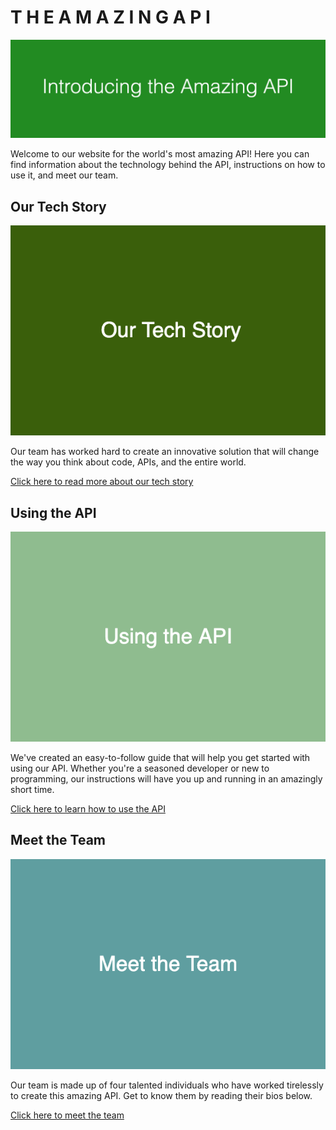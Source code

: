 # T H E    A M A Z I N G    A P I
![Introducing the Amazing API](images/dummy_1600x500_white_228B22_introducing-the-amazing-api.png)

Welcome to our website for the world's most amazing API! Here you can find information about the technology behind the API, instructions on how to use it, and meet our team.

## Our Tech Story

![Our Tech Story](images/dummy_600x400_ffffff_3A5F0B_our-tech-story.png)

Our team has worked hard to create an innovative solution that will change the way you think about code, APIs, and the entire world.

[Click here to read more about our tech story](OUR_TECH_STORY.md)

## Using the API

![Using the API](images/dummy_600x400_ffffff_8FBC8F_using-the-api.png)

We've created an easy-to-follow guide that will help you get started with using our API. Whether you're a seasoned developer or new to programming, our instructions will have you up and running in an amazingly short time.

[Click here to learn how to use the API](USING_THE_API.md)

## Meet the Team

![Meet the Team](images/dummy_600x400_ffffff_5F9EA0_meet-the-team.png)

Our team is made up of four talented individuals who have worked tirelessly to create this amazing API. Get to know them by reading their bios below.

[Click here to meet the team](MEET_THE_TEAM.md)
